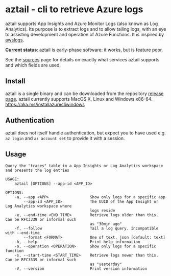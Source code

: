 # aztail - cli to retrieve Azure logs

aztail supports App Insights and Azure Monitor Logs (also known as Log Analytics). Its purpose is to extract logs and to allow tailing logs, with an eye to assisting development and operation of Azure Functions. It is inspired by [awslogs](https://github.com/jorgebastida/awslogs).

**Current status**: aztail is early-phase software: it works, but is feature poor.

See the [sources](./examples/README.md) page for details on exactly what services aztail supports and which fields are used.

## Install

aztail is a single binary and can be downloaded from the repository [release page](https://github.com/bittrance/aztail/releases). aztail currently supports MacOS X, Linux and Windows x86-64. https://aka.ms/installazurecliwindows

## Authentication

aztail does not itself handle authentication, but expect you to have used e.g. `az login` and `az account set` to provide it with a session.

## Usage

```
Query the "traces" table in a App Insights or Log Analytics workspace and presents the log entries

USAGE:
    aztail [OPTIONS] --app-id <APP_ID>

OPTIONS:
    -a, --app <APP>                  Show only logs for a specific app
        --app-id <APP_ID>            The UUID of the App Insight or Log Analytics workspace where
                                     logs reside
    -e, --end-time <END_TIME>        Retrieve logs older than this. Can be RFC3339 or informal such
                                     as "30min ago"
    -f, --follow                     Tail a log query. Incompatible with --end-time
        --format <FORMAT>            One of text, json [default: text]
    -h, --help                       Print help information
    -o, --operation <OPERATION>      Show only logs for a specific function
    -s, --start-time <START_TIME>    Retrieve logs newer than this. Can be RFC3339 or informal such
                                     as "yesterday"
    -V, --version                    Print version information
```
